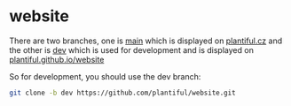 # website

There are two branches, one is [main](https://github.com/plantiful/website/tree/main) which is displayed on [plantiful.cz](https://plantiful.cz) and the other is [dev](https://github.com/plantiful/website/tree/dev) which is used for development and is displayed on [plantiful.github.io/website](https://plantiful.github.io/website/)

So for development, you should use the dev branch:

```sh
git clone -b dev https://github.com/plantiful/website.git
```
